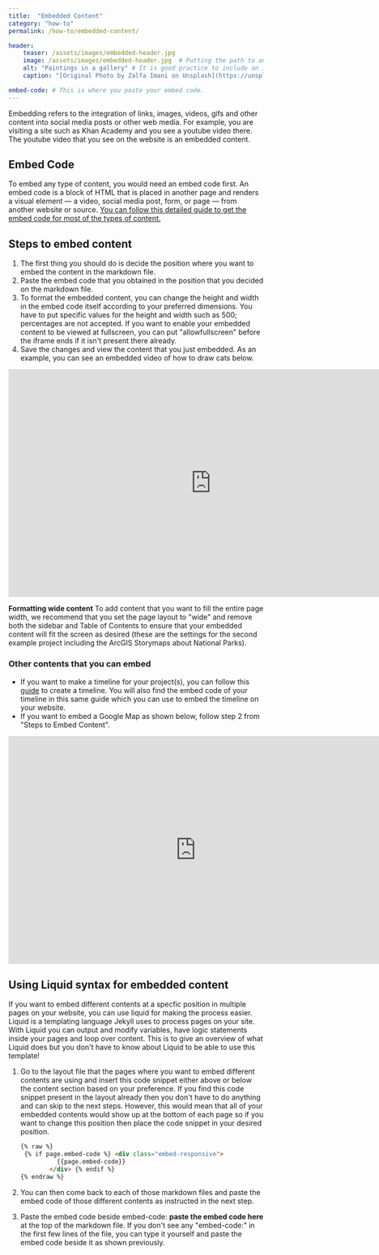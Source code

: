 ```yaml
---
title:  "Embedded Content"
category: "how-to"
permalink: /how-to/embedded-content/

header:
    teaser: /assets/images/embedded-header.jpg
    image: /assets/images/embedded-header.jpg  # Putting the path to an image here will replace the header image.
    alt: "Paintings in a gallery" # It is good practice to include an image desription as alt text.
    caption: "[Original Photo by Zalfa Imani on Unsplash](https://unsplash.com/@zalfaimani)" # Put a caption for your image here. It will display in the bottom right corner of the image. # Put a caption for your image here. It will display in the bottom right corner of the image.

embed-code: # This is where you paste your embed code.
---
```


Embedding refers to the integration of links, images, videos, gifs and other content into social media posts or other web media. For example, you are visiting a site such as Khan Academy and you see a youtube video there. The youtube video that you see on the website is an embedded content. 

## Embed Code
To embed any type of content, you would need an embed code first. An embed code is a block of HTML that is placed in another page and renders a visual element — a video, social media post, form, or page — from another website or source.
<a href="https://blog.hubspot.com/marketing/embed-social-media-posts-guide" style="color: peach; text-decoration: underline;">You can follow this detailed guide to get the embed code for most of the types of content.</a>

## Steps to embed content
1. The first thing you should do is decide the position where you want to embed the content in the markdown file.
2. Paste the embed code that you obtained in the position that you decided on the markdown file.
3. To format the embedded content, you can change the height and width in the embed code itself according to your preferred dimensions. You have to put specific values for the height and width such as 500; percentages are not accepted. If you want to enable your embedded content to be viewed at fullscreen, you can put "allowfullscreen" before the iframe ends if it isn't present there already.
4. Save the changes and view the content that you just embedded. As an example, you can see an embedded video of how to draw cats below.
 <iframe width="800" height="450" src="https://www.youtube.com/embed/Y-ObdZ6fw60" title="YouTube video player" frameborder="0" allow="accelerometer; autoplay; clipboard-write; encrypted-media; gyroscope; picture-in-picture" allowfullscreen></iframe>
 
**Formatting wide content**
To add content that you want to fill the entire page width, we recommend that you set the page layout to "wide" and remove both the sidebar and Table of Contents to ensure that your embedded content will fit the screen as desired (these are the settings for the second example project including the ArcGIS Storymaps about National Parks).

### Other contents that you can embed
- If you want to make a timeline for your project(s), you can follow this <a href="https://timeline.knightlab.com/" style="color: peach; text-decoration: underline ;">guide</a> to create a timeline. You will also find the embed code of your timeline in this same guide which you can use to embed the timeline on your website.
- If you want to embed a Google Map as shown below, follow step 2 from "Steps to Embed Content". 
 <iframe src="https://www.google.com/maps/embed?pb=!1m14!1m12!1m3!1d24440.49827767732!2d-75.3074176!3d40.0293888!2m3!1f0!2f0!3f0!3m2!1i1024!2i768!4f13.1!5e0!3m2!1sen!2sus!4v1657129930385!5m2!1sen!2sus" width="740" height="450" style="border:0;" allowfullscreen loading="lazy" referrerpolicy="no-referrer-when-downgrade"></iframe>

## Using Liquid syntax for embedded content
If you want to embed different contents at a specfic position in multiple pages on your website, you can use liquid for making the process easier. Liquid is a templating language Jekyll uses to process pages on your site. With Liquid you can output and modify variables, have logic statements inside your pages and loop over content. This is to give an overview of what Liquid does but you don't have to know about Liquid to be able to use this template!

1. Go to the layout file that the pages where you want to embed different contents are using and insert this code snippet either above or below the content section based on your preference. If you find this code snippet present in the layout already then you don't have to do anything and can skip to the next steps. However, this would mean that all of your embedded contents would show up at the bottom of each page so if you want to change this position then place the code snippet in your desired position.

    ```markdown
    {% raw %}
     {% if page.embed-code %} <div class="embed-responsive"> 
              {{page.embed-code}}
            </div> {% endif %}
    {% endraw %}
    ```
 
2. You can then come back to each of those markdown files and paste the embed code of those different contents as instructed in the next step.
3. Paste the embed code beside embed-code: **paste the embed code here** at the top of the markdown file. If you don't see any "embed-code:" in the first few lines of the file, you can type it yourself and paste the embed code beside it as shown previously. 
